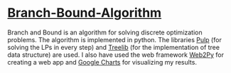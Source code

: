 # [Branch-Bound-Algorithm](https://aristosman94.pythonanywhere.com/BranchandBound)
Branch and Bound is an algorithm for solving discrete optimization problems. The algorithm is implemented in python.
The libraries [Pulp](https://pythonhosted.org/PuLP/) (for solving the LPs in every step) and
[Treelib](http://treelib.readthedocs.io/en/latest/) (for the implementation of tree data structure) are used.
I also have used the web framework [Web2Py](http://www.web2py.com/) for creating a web app and [Google Charts](https://developers.google.com/chart/interactive/docs/gallery/orgchart) for visualizing my results.
